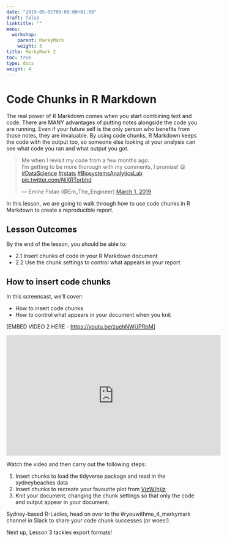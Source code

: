 ```yaml
---
date: "2019-05-05T00:00:00+01:00"
draft: false
linktitle: ""
menu:
  workshop:
    parent: MarkyMark
    weight: 3
title: MarkyMark 2
toc: true
type: docs
weight: 4
---
```


#  Code Chunks in R Markdown

The real power of R Markdown comes when you start combining text and code. There are MANY advantages of putting notes alongside the code you are running. Even if your future self is the only person who benefits from those notes, they are invaluable. By using code chunks, R Markdown keeps the code with the output too, so someone else looking at your analysis can see what code you ran and what output you got. 

<blockquote class="twitter-tweet" data-lang="en"><p lang="en" dir="ltr">Me when I revisit my code from a few months ago: <br>I’m getting to be more thorough with my comments, I promise! 😫 <a href="https://twitter.com/hashtag/DataScience?src=hash&amp;ref_src=twsrc%5Etfw">#DataScience</a> <a href="https://twitter.com/hashtag/rstats?src=hash&amp;ref_src=twsrc%5Etfw">#rstats</a> <a href="https://twitter.com/hashtag/BiosystemsAnalyticsLab?src=hash&amp;ref_src=twsrc%5Etfw">#BiosystemsAnalyticsLab</a> <a href="https://t.co/NiXRTorbhd">pic.twitter.com/NiXRTorbhd</a></p>&mdash; Emine Fidan (@Em_The_Engineer) <a href="https://twitter.com/Em_The_Engineer/status/1101573335480180737?ref_src=twsrc%5Etfw">March 1, 2019</a></blockquote>
<script async src="https://platform.twitter.com/widgets.js" charset="utf-8"></script>


In this lesson, we are going to walk through how to use code chunks in R Markdown to create a reproducible report.  

## Lesson Outcomes
By the end of the lesson, you should be able to:

* 2.1 Insert chunks of code in your R Markdown document
* 2.2 Use the chunk settings to control what appears in your report 

## How to insert code chunks

In this screencast, we’ll cover:

  * How to insert code chunks 
  * How to control what appears in your document when you knit 

[EMBED VIDEO 2 HERE - https://youtu.be/zuehNWUPRbM]

<iframe width="560" height="315" src="https://www.youtube.com/embed/zuehNWUPRbM" frameborder="0" allow="accelerometer; autoplay; encrypted-media; gyroscope; picture-in-picture" allowfullscreen></iframe>

Watch the video and then carry out the following steps:

1. Insert chunks to load the tidyverse package and read in the sydneybeaches data
2. Insert chunks to recreate your favourite plot from [VizW(h)iz](https://rladiessydney.org/post/2018/12/20/vizwhiz/)
3. Knit your document, changing the chunk settings so that only the code and output appear in your document. 

Sydney-based R-Ladies, head on over to the #ryouwithme_4_markymark channel in Slack to share your code chunk successes (or woes!).

Next up, Lesson 3 tackles export formats!
